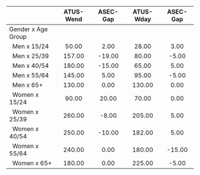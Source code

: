 
|                      |    ATUS-Wend |     ASEC-Gap |    ATUS-Wday |     ASEC-Gap |
| -------------------- | :----------: | :----------: | :----------: | :----------: |
| Gender x Age Group   |              |              |              |              |
| &nbsp;&nbsp;Men x 15/24 |        50.00 |         2.00 |        28.00 |         3.00 |
| &nbsp;&nbsp;Men x 25/39 |       157.00 |       -19.00 |        80.00 |        -5.00 |
| &nbsp;&nbsp;Men x 40/54 |       180.00 |       -15.00 |        65.00 |         5.00 |
| &nbsp;&nbsp;Men x 55/64 |       145.00 |         5.00 |        95.00 |        -5.00 |
| &nbsp;&nbsp;Men x 65+ |       130.00 |         0.00 |       130.00 |         0.00 |
| &nbsp;&nbsp;Women x 15/24 |        90.00 |        20.00 |        70.00 |         0.00 |
| &nbsp;&nbsp;Women x 25/39 |       260.00 |        -8.00 |       205.00 |         5.00 |
| &nbsp;&nbsp;Women x 40/54 |       250.00 |       -10.00 |       182.00 |         5.00 |
| &nbsp;&nbsp;Women x 55/64 |       240.00 |         0.00 |       180.00 |       -15.00 |
| &nbsp;&nbsp;Women x 65+ |       180.00 |         0.00 |       225.00 |        -5.00 |

